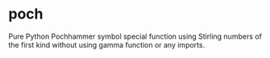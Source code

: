 # poch
Pure Python Pochhammer symbol special function using Stirling numbers of the first kind without using gamma function or any imports.
